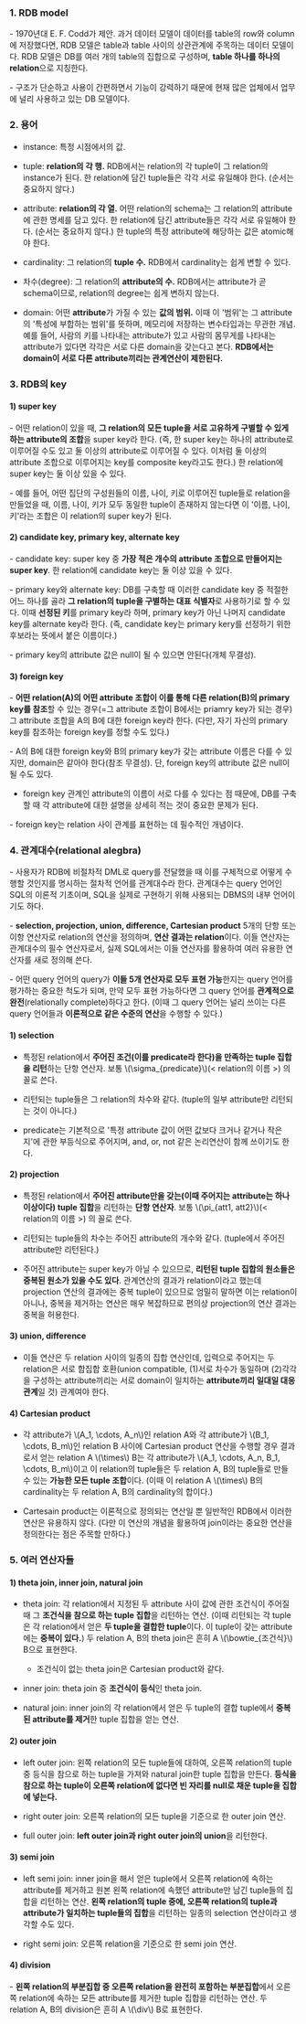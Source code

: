 ### 1. RDB model

\- 1970년대 E. F. Codd가 제안. 과거 데이터 모델이 데이터를 table의 row와 column에 저장했다면, RDB 모델은 table과 table 사이의 상관관계에 주목하는 데이터 모델이다. RDB 모델은 DB를 여러 개의 table의 집합으로 구성하며, **table 하나를 하나의 relation**으로 지칭한다.

\- 구조가 단순하고 사용이 간편하면서 기능이 강력하기 때문에 현재 많은 업체에서 업무에 널리 사용하고 있는 DB 모델이다.


### 2. 용어

- instance: 특정 시점에서의 값. 

- tuple: **relation의 각 행.** RDB에서는 relation의 각 tuple이 그 relation의 instance가 된다. 한 relation에 담긴 tuple들은 각각 서로 유일해야 한다. (순서는 중요하지 않다.)

- attribute: **relation의 각 열.** 어떤 relation의 schema는 그 relation의 attribute에 관한 명세를 담고 있다. 한 relation에 담긴 attribute들은 각각 서로 유일해야 한다. (순서는 중요하지 않다.) 한 tuple의 특정 attribute에 해당하는 값은 atomic해야 한다.

- cardinality: 그 relation의 **tuple 수.** RDB에서 cardinality는 쉽게 변할 수 있다.

- 차수(degree): 그 relation의 **attribute의 수.** RDB에서는 attribute가 곧 schema이므로, relation의 degree는 쉽게 변하지 않는다.

- domain: 어떤 **attribute**가 가질 수 있는 **값의 범위.** 이때 이 '범위'는 그 attribute의 '특성에 부합하는 범위'를 뜻하며, 메모리에 저장하는 변수타입과는 무관한 개념. 예를 들어, 사람의 키를 나타내는 attribute가 있고 사람의 몸무게를 나타내는 attribute가 있다면 각각은 서로 다른 domain을 갖는다고 본다. **RDB에서는 domain이 서로 다른 attribute끼리는 관계연산이 제한된다.**



### 3. RDB의 key

#### 1) super key

\- 어떤 relation이 있을 때, **그 relation의 모든 tuple을 서로 고유하게 구별할 수 있게 하는 attribute의 조합**을 super key라 한다. (즉, 한 super key는 하나의 attribute로 이루어질 수도 있고 둘 이상의 attribute로 이루어질 수 있다. 이처럼 둘 이상의 attribute 조합으로 이루어지는 key를 composite key라고도 한다.) 한 relation에 super key는 둘 이상 있을 수 있다. 

\- 예를 들어, 어떤 집단의 구성원들의 이름, 나이, 키로 이루어진 tuple들로 relation을 만들었을 때, 이름, 나이, 키가 모두 동일한 tuple이 존재하지 않는다면 이 '이름, 나이, 키'라는 조합은 이 relation의 super key가 된다.

#### 2) candidate key, primary key, alternate key

\- candidate key: super key 중 **가장 적은 개수의 attribute 조합으로 만들어지는 super key**. 한 relation에 candidate key는 둘 이상 있을 수 있다. 

\- primary key와 alternate key: DB를 구축할 때 이러한 candidate key 중 적절한 어느 하나를 골라 **그 relation의 tuple을 구별하는 대표 식별자**로 사용하기로 할 수 있다. 이때 **선정된 키**를 primary key라 하며, primary key가 아닌 나머지 candidate key를 alternate key라 한다. (즉, candidate key는 primary kery를 선정하기 위한 후보라는 뜻에서 붙은 이름이다.)

\- primary key의 attribute 값은 null이 될 수 있으면 안된다(개체 무결성).


#### 3) foreign key

\- **어떤 relation(A)의 어떤 attribute 조합이 이를 통해 다른 relation(B)의 primary key를 참조**할 수 있는 경우(=그 attribute 조합이 B에서는 priamry key가 되는 경우) 그 attribute 조합을 A의 B에 대한 foreign key라 한다. (다만, 자기 자신의 primary key를 참조하는 foreign key를 정할 수도 있다.)

\- A의 B에 대한 foreign key와 B의 primary key가 갖는 attribute 이름은 다를 수 있지만, domain은 같아야 한다(참조 무결성). 단, foreign key의 attribute 값은 null이 될 수도 있다.

- foreign key 관계인 attribute의 이름이 서로 다를 수 있다는 점 때문에, DB를 구축할 때 각 attribute에 대한 설명을 상세히 적는 것이 중요한 문제가 된다.


\- foreign key는 relation 사이 관계를 표현하는 데 필수적인 개념이다.



### 4. 관계대수(relational alegbra)

\- 사용자가 RDB에 비절차적 DML로 query를 전달했을 때 이를 구체적으로 어떻게 수행할 것인지를 명시하는 절차적 언어를 관계대수라 한다. 관계대수는 query 언어인 SQL의 이론적 기초이며, SQL을 실제로 구현하기 위해 사용되는 DBMS의 내부 언어이기도 하다. 

\- **selection, projection, union, difference, Cartesian product** 5개의 단항 또는 이항 연산자로 relation의 연산을 정의하며, **연산 결과는 relation**이다. 이들 연산자는 관계대수의 필수 연산자로서, 실제 SQL에서는 이들 연산자를 활용하여 여러 유용한 연산자를 새로 정의해 쓴다. 

\- 어떤 query 언어의 query가 **이들 5개 연산자로 모두 표현 가능**한지는 query 언어를 평가하는 중요한 척도가 되며, 만약 모두 표현 가능하다면 그 query 언어를 **관계적으로 완전**(relationally complete)하다고 한다. (이때 그 query 언어는 널리 쓰이는 다른 query 언어들과 **이론적으로 같은 수준의 연산**을 수행할 수 있다.)


#### 1) selection

- 특정된 relation에서 **주어진 조건(이를 predicate라 한다)을 만족하는 tuple 집합을 리턴**하는 단항 연산자. 보통 \\(\sigma_{predicate}\\)(\< relation의 이름 >) 의 꼴로 쓴다.

- 리턴되는 tuple들은 그 relation의 차수와 같다. (tuple의 일부 attribute만 리턴되는 것이 아니다.)

- predicate는 기본적으로 '특정 attribute 값이 어떤 값보다 크거나 같거나 작은지'에 관한 부등식으로 주어지며, and, or, not 같은 논리연산이 함께 쓰이기도 한다.


#### 2) projection

- 특정된 relation에서 **주어진 attribute만을 갖는(이때 주어지는 attribute는 하나 이상이다) tuple 집합**을 리턴하는 **단항 연산자**. 보통 \\(\pi_{att1, att2}\\)(\< relation의 이름 >) 의 꼴로 쓴다.

- 리턴되는 tuple들의 차수는 주어진 attribute의 개수와 같다. (tuple에서 주어진 attribute만 리턴된다.)

- 주어진 attribute는 super key가 아닐 수 있으므로, **리턴된 tuple 집합의 원소들은 중복된 원소가 있을 수도 있다**. 관계연산의 결과가 relation이라고 했는데 projection 연산의 결과에는 중복 tuple이 있으므로 엄밀히 말하면 이는 relation이 아니나, 중복을 제거하는 연산은 매우 복잡하므로 편의상 projection의 연산 결과는 중복을 허용한다.


#### 3) union, difference

- 이들 연산은 두 relation 사이의 일종의 집합 연산인데, 입력으로 주어지는 두 relation은 서로 합집합 호환(union compatible, (1)서로 차수가 동일하며 (2)각각을 구성하는 attribute끼리는 서로 domain이 일치하는 **attribute끼리 일대일 대응 관계**일 것) 관계여야 한다.


#### 4) Cartesian product

- 각 attribute가 \\(A_1, \cdots, A_n\\)인 relation A와 각 attribute가 \\(B_1, \cdots, B_m\\)인 relation B 사이에 Cartesian product 연산을 수행할 경우 결과로서 얻는 relation A \\(\times\\) B는 각 attribute가 \\(A_1, \cdots, A_n, B_1, \cdots, B_m\\)이고 이 relation의 tuple들은 두 relation A, B의 tuple들로 만들 수 있는 **가능한 모든 tuple 조합**이다. (이때 이 relation A \\(\times\\) B의 cardinality는 두 relation A, B의 cardinality의 합이다.)

- Cartesain product는 이론적으로 정의되는 연산일 뿐 일반적인 RDB에서 이러한 연산은 유용하지 않다. (다만 이 연산의 개념을 활용하여 join이라는 중요한 연산을 정의한다는 점은 주목할 만하다.)


### 5. 여러 연산자들

#### 1) theta join, inner join, natural join

- theta join: 각 relation에서 지정된 두 attribute 사이 값에 관한 조건식이 주어질 때 그 **조건식을 참으로 하는 tuple 집합**을 리턴하는 연산. (이때 리턴되는 각 tuple은 각 relation에서 얻은 **두 tuple을 결합한 tuple**이다. 이 tuple이 갖는 attribute에는 **중복이 있다.**) 두 relation A, B의 theta join은 흔히 A \\(\bowtie_{조건식}\\) B으로 표현한다.

  - 조건식이 없는 theta join은 Cartesian product와 같다.

- inner join: theta join 중 **조건식이 등식**인 theta join.

- natural join: inner join의 각 relation에서 얻은 두 tuple의 결합 tuple에서 **중복된 attribute를 제거**한 tuple 집합을 얻는 연산.

#### 2) outer join

- left outer join: 왼쪽 relation의 모든 tuple들에 대하여, 오른쪽 relation의 tuple 중 등식을 참으로 하는 tuple을 가져와 natural join한 tuple 집합을 만든다. **등식을 참으로 하는 tuple이 오른쪽 relation에 없다면 빈 자리를 null로 채운 tuple을 집합에 넣는다.**

- right outer join: 오른쪽 relation의 모든 tuple을 기준으로 한 outer join 연산.

- full outer join: **left outer join과 right outer join의 union**을 리턴한다.

#### 3) semi join

- left semi join: inner join을 해서 얻은 tuple에서 오른쪽 relation에 속하는 attribute를 제거하고 원본 왼쪽 relation에 속했던 attribute만 남긴 tuple들의 집합을 리턴하는 연산. **왼쪽 relation의 tuple 중에, 오른쪽 relation의 tuple과 attribute가 일치하는 tuple들의 집합**을 리턴하는 일종의 selection 연산이라고 생각할 수도 있다.

- right semi join: 오른쪽 relation을 기준으로 한 semi join 연산.

#### 4) division

\- **왼쪽 relation의 부분집합 중 오른쪽 relation을 완전히 포함하는 부분집합**에서 오른쪽 relation에 속하는 모든 attribute를 제거한 tuple 집합을 리턴하는 연산. 두 relation A, B의 division은 흔히 A \\(\div\\) B로 표현한다.




